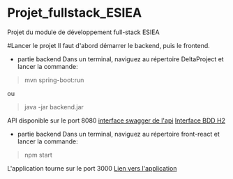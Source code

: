 # Projet_fullstack_ESIEA
Projet du module de développement full-stack ESIEA

#Lancer le projet
 Il faut d'abord démarrer le backend, puis le frontend.
- partie backend
Dans un terminal, naviguez au répertoire DeltaProject et lancer la commande:
> mvn spring-boot:run 

 ou

 > java -jar backend.jar
 
 API disponible sur le port 8080
 [interface swagger de l'api](http://localhost:8080/swagger-ui.html)
 [Interface BDD H2](http://localhost:8080/h2-console)
 
- partie backend
 Dans un terminal, naviguez au répertoire front-react et lancer la commande:
> npm start

 L'application tourne sur le port 3000
 [Lien vers l'application](http://localhost:3000/)